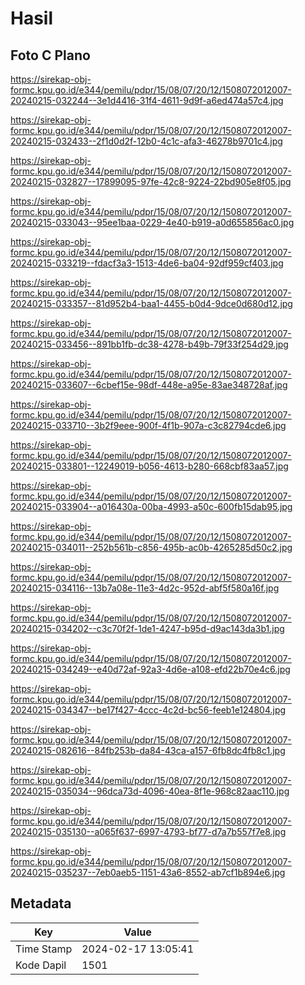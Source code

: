 # Hasil

## Foto C Plano

https://sirekap-obj-formc.kpu.go.id/e344/pemilu/pdpr/15/08/07/20/12/1508072012007-20240215-032244--3e1d4416-31f4-4611-9d9f-a6ed474a57c4.jpg

https://sirekap-obj-formc.kpu.go.id/e344/pemilu/pdpr/15/08/07/20/12/1508072012007-20240215-032433--2f1d0d2f-12b0-4c1c-afa3-46278b9701c4.jpg

https://sirekap-obj-formc.kpu.go.id/e344/pemilu/pdpr/15/08/07/20/12/1508072012007-20240215-032827--17899095-97fe-42c8-9224-22bd905e8f05.jpg

https://sirekap-obj-formc.kpu.go.id/e344/pemilu/pdpr/15/08/07/20/12/1508072012007-20240215-033043--95ee1baa-0229-4e40-b919-a0d655856ac0.jpg

https://sirekap-obj-formc.kpu.go.id/e344/pemilu/pdpr/15/08/07/20/12/1508072012007-20240215-033219--fdacf3a3-1513-4de6-ba04-92df959cf403.jpg

https://sirekap-obj-formc.kpu.go.id/e344/pemilu/pdpr/15/08/07/20/12/1508072012007-20240215-033357--81d952b4-baa1-4455-b0d4-9dce0d680d12.jpg

https://sirekap-obj-formc.kpu.go.id/e344/pemilu/pdpr/15/08/07/20/12/1508072012007-20240215-033456--891bb1fb-dc38-4278-b49b-79f33f254d29.jpg

https://sirekap-obj-formc.kpu.go.id/e344/pemilu/pdpr/15/08/07/20/12/1508072012007-20240215-033607--6cbef15e-98df-448e-a95e-83ae348728af.jpg

https://sirekap-obj-formc.kpu.go.id/e344/pemilu/pdpr/15/08/07/20/12/1508072012007-20240215-033710--3b2f9eee-900f-4f1b-907a-c3c82794cde6.jpg

https://sirekap-obj-formc.kpu.go.id/e344/pemilu/pdpr/15/08/07/20/12/1508072012007-20240215-033801--12249019-b056-4613-b280-668cbf83aa57.jpg

https://sirekap-obj-formc.kpu.go.id/e344/pemilu/pdpr/15/08/07/20/12/1508072012007-20240215-033904--a016430a-00ba-4993-a50c-600fb15dab95.jpg

https://sirekap-obj-formc.kpu.go.id/e344/pemilu/pdpr/15/08/07/20/12/1508072012007-20240215-034011--252b561b-c856-495b-ac0b-4265285d50c2.jpg

https://sirekap-obj-formc.kpu.go.id/e344/pemilu/pdpr/15/08/07/20/12/1508072012007-20240215-034116--13b7a08e-11e3-4d2c-952d-abf5f580a16f.jpg

https://sirekap-obj-formc.kpu.go.id/e344/pemilu/pdpr/15/08/07/20/12/1508072012007-20240215-034202--c3c70f2f-1de1-4247-b95d-d9ac143da3b1.jpg

https://sirekap-obj-formc.kpu.go.id/e344/pemilu/pdpr/15/08/07/20/12/1508072012007-20240215-034249--e40d72af-92a3-4d6e-a108-efd22b70e4c6.jpg

https://sirekap-obj-formc.kpu.go.id/e344/pemilu/pdpr/15/08/07/20/12/1508072012007-20240215-034347--be17f427-4ccc-4c2d-bc56-feeb1e124804.jpg

https://sirekap-obj-formc.kpu.go.id/e344/pemilu/pdpr/15/08/07/20/12/1508072012007-20240215-082616--84fb253b-da84-43ca-a157-6fb8dc4fb8c1.jpg

https://sirekap-obj-formc.kpu.go.id/e344/pemilu/pdpr/15/08/07/20/12/1508072012007-20240215-035034--96dca73d-4096-40ea-8f1e-968c82aac110.jpg

https://sirekap-obj-formc.kpu.go.id/e344/pemilu/pdpr/15/08/07/20/12/1508072012007-20240215-035130--a065f637-6997-4793-bf77-d7a7b557f7e8.jpg

https://sirekap-obj-formc.kpu.go.id/e344/pemilu/pdpr/15/08/07/20/12/1508072012007-20240215-035237--7eb0aeb5-1151-43a6-8552-ab7cf1b894e6.jpg


## Metadata

| Key        | Value               |
| ---------- | ------------------- |
| Time Stamp | 2024-02-17 13:05:41 |
| Kode Dapil | 1501                |



